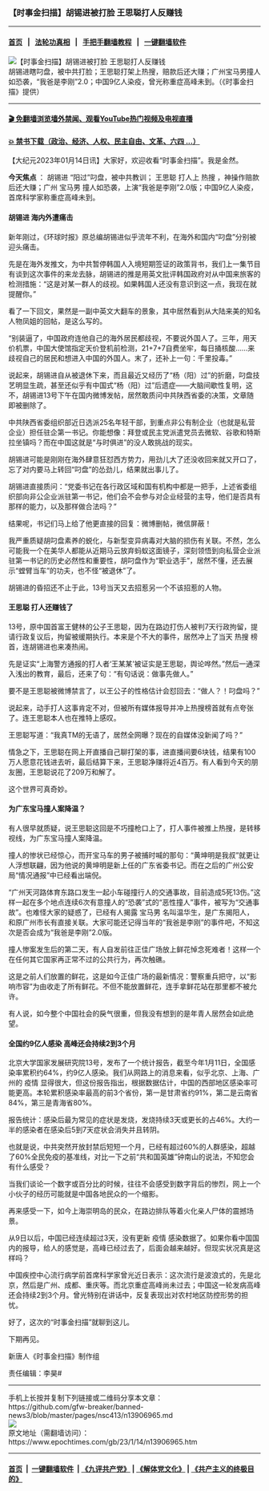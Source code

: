 ### 【时事金扫描】胡锡进被打脸 王思聪打人反赚钱
------------------------

#### [首页](https://github.com/gfw-breaker/banned-news3/blob/master/README.md) &nbsp;&nbsp;|&nbsp;&nbsp; [法轮功真相](https://github.com/begood0513/basic/blob/master/README.md)  &nbsp;&nbsp;|&nbsp;&nbsp; [手把手翻墙教程](https://github.com/gfw-breaker/guides/wiki)  &nbsp;&nbsp;|&nbsp;&nbsp; [一键翻墙软件](https://github.com/gfw-breaker/nogfw/blob/master/README.md)  



<div><img alt="【时事金扫描】胡锡进被打脸 王思聪打人反赚钱" class="attachment-djy_600_400 size-djy_600_400 wp-post-image" src="https://i.epochtimes.com/assets/uploads/2023/01/id13906968-1d895f375ec2cdf3e630ea20-600x400.jpg"/>
<div class="caption">
 胡锡进瞎叼盘，被中共打脸；王思聪打架上热搜，赔款后还大赚；广州宝马男撞人如恐袭，“我爸是李刚”2.0；中国9亿人染疫，曾光称重症高峰未到。（《时事金扫描》提供）
</div></div><hr/>

#### [ 🎬  免翻墙浏览墙外禁闻、观看YouTube热门视频及电视直播](https://github.com/gfw-breaker/HelloWorld)

#### [ 💥  禁书下载（政治、经济、人权、民主自由、文革、六四 ...）](https://github.com/gfw-breaker/books/blob/master/README.md)

<div><p>
 【大纪元2023年01月14日讯】大家好，欢迎收看“时事金扫描”。我是金然。
</p>
<p>
 <strong>
  今天焦点
 </strong>
 ：
 <ok href="https://www.epochtimes.com/gb/tag/%E8%83%A1%E9%94%A1%E8%BF%9B.html">
  胡锡进
 </ok>
 “阳过”叼盘，被中共教训；
 <ok href="https://www.epochtimes.com/gb/tag/%E7%8E%8B%E6%80%9D%E8%81%AA.html">
  王思聪
 </ok>
 打人上
 <ok href="https://www.epochtimes.com/gb/tag/%E7%83%AD%E6%90%9C.html">
  热搜
 </ok>
 ，神操作赔款后还大赚；广州
 <ok href="https://www.epochtimes.com/gb/tag/%E5%AE%9D%E9%A9%AC%E7%94%B7.html">
  宝马男
 </ok>
 撞人如恐袭，上演“我爸是李刚”2.0版；中国9亿人染疫，首席科学家称重症高峰未到。
</p>
<p>
 <center>
 </center>
 <h4>
  <ok href="https://www.epochtimes.com/gb/tag/%E8%83%A1%E9%94%A1%E8%BF%9B.html">
   胡锡进
  </ok>
  海内外遭痛击
 </h4>
 <p>
  新年刚过，《环球时报》原总编胡锡进似乎流年不利，在海外和国内“叼盘”分别被迎头痛击。
 </p>
 <p>
  先是在海外发推文，为中共暂停韩国人入境短期签证的政策背书，我们上一集节目有谈到这次事件的来龙去脉，胡锡进的推是用英文批评韩国政府对从中国来旅客的检测措施：“这是对某一群人的歧视。如果韩国人还没有意识到这一点，我现在就提醒你。”
 </p>
 <p>
  看了一下回文，果然是一副中英文大翻车的景象，其中居然看到从大陆来美的知名人物凤姐的回帖，是这么写的。
 </p>
 <p>
  “别装逼了，中国政府连他自己的海外居民都歧视，不要说外国人了。三年，用天价机票，中国大使馆指定天价登机前检测，21+7+7自费坐牢，每日捅核酸……来歧视自己的居民和想进入中国的外国人。末了，还补上一句：千里投毒。”
 </p>
 <p>
  说起来，胡锡进自从被退休下来，而且最近又经历了“杨（阳）过”的折磨，叼盘技艺明显生疏，甚至还似乎有中国式“杨（阳）过”后遗症——大脑间歇性复明，这不，胡锡进13号下午在国内微博发帖，居然敢质问中共陕西省委的决策，文章随即被删除了。
 </p>
 <p>
  中共陕西省委组织部近日选派25名年轻干部，到重点非公有制企业（也就是私营企业）担任驻企第一书记。你能想像：拜登或民主党派遣党员去微软、谷歌和特斯拉坐镇吗？而在中国这就是“与时俱进”的没人敢挑战的现实。
 </p>
 <p>
  胡锡进可能是刚刚在海外肆意狂怼西方势力，用劲儿大了还没收回来就又开口了，忘了对内要马上转回“叼盘”的怂劲儿，结果就出事儿了。
 </p>
 <p>
  胡锡进直接质问：“党委书记在各行政区域和国有机构中都是一把手，上述省委组织部向非公企业派驻第一书记，他们会不会参与对企业经营的主导，他们是否具有那样的能力，以及那样做合法吗？”
 </p>
 <p>
  结果呢，书记们马上给了他更直接的回复：微博删帖，微信屏蔽！
 </p>
 <p>
  我严重质疑胡叼盘素养的蜕化，与新型变异病毒对大脑的损伤有关联。不然，怎么可能我一个在美华人都能从近期马云放弃蚂蚁这面镜子，深刻领悟到向私营企业派驻第一书记的历史必然性和重要性，胡叼盘作为“职业选手”，居然不懂，还去展示“螳臂当车”的功夫，也不怪“被退休”了。
 </p>
 <p>
  胡锡进的昏招还不止于此，13号当天又去招惹另一个不该招惹的人物。
 </p>
 <h4>
  <ok href="https://www.epochtimes.com/gb/tag/%E7%8E%8B%E6%80%9D%E8%81%AA.html">
   王思聪
  </ok>
  打人还赚钱了
 </h4>
 <p>
  13号，原中国首富王健林的公子王思聪，因为在路边打伤人被判7天行政拘留，提请行政复议后，拘留被缓期执行。本来是个不大的事件，居然冲上了当天
  <ok href="https://www.epochtimes.com/gb/tag/%E7%83%AD%E6%90%9C.html">
   热搜
  </ok>
  榜首，连胡锡进也来凑热闹。
 </p>
 <p>
  先是证实“上海警方通报的打人者‘王某某’被证实是王思聪，舆论哗然。”然后一通深入浅出的教育，最后，还来了句：“有句话说：做事先做人。”
 </p>
 <p>
  要不是王思聪被微博禁言了，以王公子的性格估计会怼回去：“做人？！叼盘吗？”
 </p>
 <p>
  说起来，动手打人这事肯定不对，但被所有媒体报导并冲上热搜榜首就有点夸张了。连王思聪本人也在推特上感叹。
 </p>
 <p>
  王思聪写道：“我真TM的无语了，居然全网曝？现在的自媒体没新闻了吗？”
 </p>
 <p>
  情急之下，王思聪在网上开直播自己聊打架的事，进直播间要6块钱，结果有100万人愿意花钱进去听，最后结算下来，王思聪净赚将近4百万。有人看到今天的朋友圈，王思聪说花了209万和解了。
 </p>
 <p>
  这个世界可真奇妙。
 </p>
 <h4>
  为广东宝马撞人案降温？
 </h4>
 <p>
  有人很早就质疑，说王思聪这回是不巧撞枪口上了，打人事件被推上热搜，是转移视线，为广东宝马撞人案降温。
 </p>
 <p>
  撞人的惨状已经惊心，而开宝马车的男子被捕时喊的那句：“黄坤明是我叔”就更让人浮想联翩，因为他说的黄坤明是新上任的广东省委书记。而在之后的广州公安局“情况通报”中已经看出端倪。
 </p>
 <p>
  “广州天河路体育东路口发生一起小车碰撞行人的交通事故，目前造成5死13伤。”这样一起在多个地点连续6次有意撞人的“恐袭”式的“恶性撞人”事件，被写为“交通事故”。也难怪大家的疑惑了，已经有人揭露
  <ok href="https://www.epochtimes.com/gb/tag/%E5%AE%9D%E9%A9%AC%E7%94%B7.html">
   宝马男
  </ok>
  名叫温华生，是广东揭阳人，和原广州市长有直接关联。大家可能还记得当年的“我爸是李刚”的事件吧，不知这次是否会成为“我爸是李刚”2.0版。
 </p>
 <p>
  撞人惨案发生后的第二天，有人自发前往正佳广场放上鲜花悼念死难者！这样一个在任何其它国家再正常不过的公共行为，再次触礁。
 </p>
 <p>
  这是之前人们放置的鲜花，这是如今正佳广场的最新情况：警察重兵把守，以“影响市容”为由收走了所有鲜花。不但不能放置鲜花，连手拿鲜花站在那里都不被允许。
 </p>
 <p>
  有人说，如今整个中国社会的戾气很重，但我没有想到的是年青人居然会如此绝望。
 </p>
 <h4>
  全国约9亿人感染 高峰还会持续2到3个月
 </h4>
 <p>
  北京大学国家发展研究院13号，发布了一个统计报告，截至今年1月11日，全国感染率累积约64%，约9亿人感染。我们从网路上的消息来看，似乎北京、上海、广州的
  <ok href="https://www.epochtimes.com/gb/tag/%E7%96%AB%E6%83%85.html">
   疫情
  </ok>
  显得很大，但这份报告指出，根据数据估计，中国的西部地区感染率可能更高。本轮累积感染率最高的前3个省份，第一是甘肃省约91%，第二是云南省84%，第三是青海省80%。
 </p>
 <p>
  报告统计：感染后最为常见的症状是发烧，发烧持续3天或更长的占46%。大约一半的感染者在感染后5到7天症状会消失并且转阴。
 </p>
 <p>
  也就是说，中共突然开放封禁后短短一个月，已经有超过60%的人群感染，超越了60%全民免疫的基准线，对比一下之前“共和国英雄”钟南山的说法，不知您会有什么感受？
 </p>
 <p>
  当我们谈论一个数字或百分比的时候，往往不会感受到数字背后的惨烈，网上一个小伙子的经历可能就是中国各地民众的一个缩影。
 </p>
 <p>
  再来感受一下，如今上海崇明岛的民众，在路边排队等着火化亲人尸体的震撼场景。
 </p>
 <p>
  从9日以后，中国已经连续超过3天，没有更新
  <ok href="https://www.epochtimes.com/gb/tag/%E7%96%AB%E6%83%85.html">
   疫情
  </ok>
  感染数据了。如果你看中国国内的报导，给人的感觉是，高峰已经过去了，后面会越来越好。但现实状况真是这样吗？
 </p>
 <p>
  中国疾控中心流行病学前首席科学家曾光近日表示：这次流行是波浪式的，先是北京，然后是广州、成都、重庆等。而北京重症高峰尚未过去；中国这一轮发病高峰还会持续2到3个月。曾光特别在讲话中，反复表现出对农村地区防控形势的担忧。
 </p>
 <p>
  好了，这次的“时事金扫描”就聊到这儿。
 </p>
 <p>
  下期再见。
 </p>
 <p>
  新唐人《时事金扫描》制作组
 </p>
 <p>
  责任编辑：李昊#
 </p>
</p></div>
<hr/>
手机上长按并复制下列链接或二维码分享本文章：<br/>
https://github.com/gfw-breaker/banned-news3/blob/master/pages/nsc413/n13906965.md <br/>
<a href='https://github.com/gfw-breaker/banned-news3/blob/master/pages/nsc413/n13906965.md'><img src='https://github.com/gfw-breaker/banned-news3/blob/master/pages/nsc413/n13906965.md.png'/></a> <br/>
原文地址（需翻墙访问）：https://www.epochtimes.com/gb/23/1/14/n13906965.htm


------------------------
#### [首页](https://github.com/gfw-breaker/banned-news3/blob/master/README.md) &nbsp;|&nbsp; [一键翻墙软件](https://github.com/gfw-breaker/nogfw/blob/master/README.md) &nbsp;| [《九评共产党》](https://github.com/gfw-breaker/9ping.md/blob/master/README.md#九评之一评共产党是什么) | [《解体党文化》](https://github.com/gfw-breaker/jtdwh.md/blob/master/README.md) | [《共产主义的终极目的》](https://github.com/gfw-breaker/gczydzjmd.md/blob/master/README.md)


<img src='http://gfw-breaker.win/banned-news3/pages/nsc413/n13906965.md' width='0px' height='0px'/>